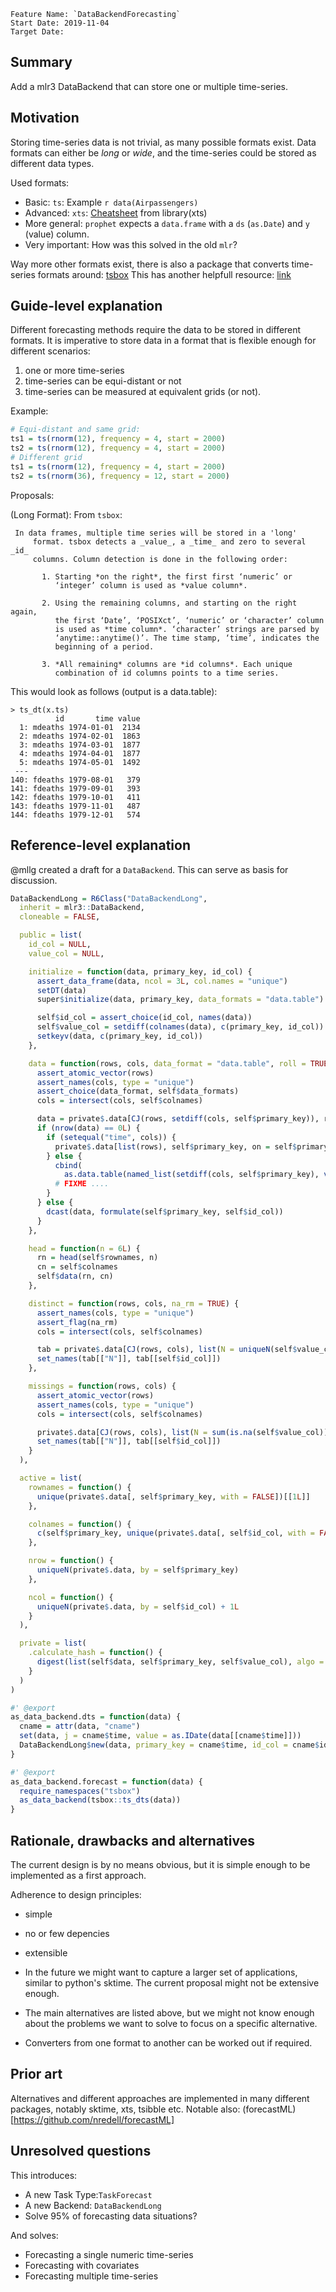 ```
Feature Name: `DataBackendForecasting`
Start Date: 2019-11-04
Target Date:
```

## Summary
[summary]: #summary

Add a mlr3 DataBackend that can store one or multiple time-series.

## Motivation
[motivation]: #motivation

Storing time-series data is not trivial, as many possible formats exist. 
Data formats can either be *long* or *wide*, and the time-series could be stored as 
different data types.

Used formats: 
- Basic: `ts`: Example `r data(Airpassengers)`
- Advanced: `xts`: [Cheatsheet](https://www.datacamp.com/community/blog/r-xts-cheat-sheet) from library(xts)
- More general: `prophet` expects a `data.frame` with a `ds` (`as.Date`) and `y` (value) column.
- Very important: How was this solved in the old `mlr`?

Way more other formats exist, there is also a package that converts time-series formats around:
[tsbox](https://github.com/christophsax/tsbox)
This has another helpfull resource: [link](https://github.com/christophsax/tsbox)

## Guide-level explanation
[guide-level-explanation]: #guide-level-explanation

Different forecasting methods require the data to be stored in different formats.
It is imperative to store data in a format that is flexible enough for different scenarios:

1. one or more time-series
2. time-series can be equi-distant or  not
3. time-series can be measured at equivalent grids (or not).


Example: 

```r
# Equi-distant and same grid:
ts1 = ts(rnorm(12), frequency = 4, start = 2000)
ts2 = ts(rnorm(12), frequency = 4, start = 2000)
# Different grid
ts1 = ts(rnorm(12), frequency = 4, start = 2000)
ts2 = ts(rnorm(36), frequency = 12, start = 2000)
```


Proposals:

(Long Format): From `tsbox`: 

```
 In data frames, multiple time series will be stored in a 'long'
     format. tsbox detects a _value_, a _time_ and zero to several _id_
     columns. Column detection is done in the following order:

       1. Starting *on the right*, the first first ‘numeric’ or
          ‘integer’ column is used as *value column*.

       2. Using the remaining columns, and starting on the right again,
          the first ‘Date’, ‘POSIXct’, ‘numeric’ or ‘character’ column
          is used as *time column*. ‘character’ strings are parsed by
          ‘anytime::anytime()’. The time stamp, ‘time’, indicates the
          beginning of a period.

       3. *All remaining* columns are *id columns*. Each unique
          combination of id columns points to a time series.

```
This would look as follows (output is a data.table):
```
> ts_dt(x.ts)
          id       time value
  1: mdeaths 1974-01-01  2134
  2: mdeaths 1974-02-01  1863
  3: mdeaths 1974-03-01  1877
  4: mdeaths 1974-04-01  1877
  5: mdeaths 1974-05-01  1492
 ---                         
140: fdeaths 1979-08-01   379
141: fdeaths 1979-09-01   393
142: fdeaths 1979-10-01   411
143: fdeaths 1979-11-01   487
144: fdeaths 1979-12-01   574
```


## Reference-level explanation
[reference-level-explanation]: #reference-level-explanation

@mllg created a draft for a `DataBackend`. This can serve as basis for discussion.


```r
DataBackendLong = R6Class("DataBackendLong",
  inherit = mlr3::DataBackend,
  cloneable = FALSE,

  public = list(
    id_col = NULL,
    value_col = NULL,

    initialize = function(data, primary_key, id_col) {
      assert_data_frame(data, ncol = 3L, col.names = "unique")
      setDT(data)
      super$initialize(data, primary_key, data_formats = "data.table")

      self$id_col = assert_choice(id_col, names(data))
      self$value_col = setdiff(colnames(data), c(primary_key, id_col))
      setkeyv(data, c(primary_key, id_col))
    },

    data = function(rows, cols, data_format = "data.table", roll = TRUE) {
      assert_atomic_vector(rows)
      assert_names(cols, type = "unique")
      assert_choice(data_format, self$data_formats)
      cols = intersect(cols, self$colnames)

      data = private$.data[CJ(rows, setdiff(cols, self$primary_key)), roll = roll]
      if (nrow(data) == 0L) {
        if (setequal("time", cols)) {
          private$.data[list(rows), self$primary_key, on = self$primary_key, with = FALSE][[1]]
        } else {
          cbind(
            as.data.table(named_list(setdiff(cols, self$primary_key), vector(typeof(private$.data$value)))))
          # FIXME ....
        }
      } else {
        dcast(data, formulate(self$primary_key, self$id_col))
      }
    },

    head = function(n = 6L) {
      rn = head(self$rownames, n)
      cn = self$colnames
      self$data(rn, cn)
    },

    distinct = function(rows, cols, na_rm = TRUE) {
      assert_names(cols, type = "unique")
      assert_flag(na_rm)
      cols = intersect(cols, self$colnames)

      tab = private$.data[CJ(rows, cols), list(N = uniqueN(self$value_col, na.rm = na_rm)), by = c(self$id_col)]
      set_names(tab[["N"]], tab[[self$id_col]])
    },

    missings = function(rows, cols) {
      assert_atomic_vector(rows)
      assert_names(cols, type = "unique")
      cols = intersect(cols, self$colnames)

      private$.data[CJ(rows, cols), list(N = sum(is.na(self$value_col))), by = c(self$id_col)]
      set_names(tab[["N"]], tab[[self$id_col]])
    }
  ),

  active = list(
    rownames = function() {
      unique(private$.data[, self$primary_key, with = FALSE])[[1L]]
    },

    colnames = function() {
      c(self$primary_key, unique(private$.data[, self$id_col, with = FALSE])[[1L]])
    },

    nrow = function() {
      uniqueN(private$.data, by = self$primary_key)
    },

    ncol = function() {
      uniqueN(private$.data, by = self$id_col) + 1L
    }
  ),

  private = list(
    .calculate_hash = function() {
      digest(list(self$data, self$primary_key, self$value_col), algo = "xxhash64")
    }
  )
)

#' @export
as_data_backend.dts = function(data) {
  cname = attr(data, "cname")
  set(data, j = cname$time, value = as.IDate(data[[cname$time]]))
  DataBackendLong$new(data, primary_key = cname$time, id_col = cname$id)
}

#' @export
as_data_backend.forecast = function(data) {
  require_namespaces("tsbox")
  as_data_backend(tsbox::ts_dts(data))
}
```


## Rationale, drawbacks and alternatives
[rationale-and-alternatives]: #rationale-and-alternatives

The current design is by no means obvious, but it  is simple enough to be implemented
as a first approach.

Adherence to design principles: 
- simple 
- no or few depencies
- extensible

- In the future we might want to capture a larger set of applications, similar to python's sktime.
  The current proposal might not be extensive enough.
- The main alternatives are listed above, but we might not know enough about the problems we want to solve
  to focus on a specific alternative.
- Converters from one format to another can be worked out if required.

## Prior art
[prior-art]: #prior-art

Alternatives and different approaches are implemented in many different packages, notably sktime, xts, tsibble etc.
Notable also: (forecastML)[https://github.com/nredell/forecastML]

## Unresolved questions
[unresolved-questions]: #unresolved-questions

This introduces:
- A new Task Type:`TaskForecast`
- A new Backend: `DataBackendLong`
- Solve 95% of forecasting data situations?

And solves:
  - Forecasting a single numeric time-series
  - Forecasting with covariates
  - Forecasting multiple time-series
